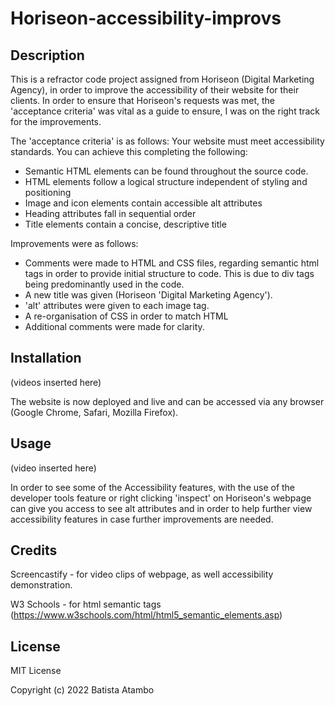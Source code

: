# Horiseon-accessibility-improvs


## Description 

This is a refractor code project assigned from Horiseon (Digital Marketing Agency), in order to improve the accessibility of their website for their clients. 
In order to ensure that Horiseon's requests was met, the 'acceptance criteria' was vital as a guide to ensure, I was on the right track for the improvements. 

The 'acceptance criteria' is as follows: 
Your website must meet accessibility standards. You can achieve this completing the following:
- Semantic HTML elements can be found throughout the source code.
- HTML elements follow a logical structure independent of styling and positioning
- Image and icon elements contain accessible alt attributes
- Heading attributes fall in sequential order
- Title elements contain a concise, descriptive title

Improvements were as follows: 
- Comments were made to HTML and CSS files, regarding semantic html tags in order to provide initial structure to code. This is due to div tags being predominantly used in the code. 
- A new title was given (Horiseon 'Digital Marketing Agency'). 
- 'alt' attributes were given to each image tag.
- A re-organisation of CSS in order to match HTML
- Additional comments were made for clarity. 



## Installation 
(videos inserted here)

The website is now deployed and live and can be accessed via any browser (Google Chrome, Safari, Mozilla Firefox). 




## Usage 
(video inserted here)

In order to see some of the Accessibility features, with the use of the developer tools feature or right clicking 'inspect' on Horiseon's webpage can give you access to see alt attributes and in order to help further view accessibility features in case further improvements are needed.




## Credits 

Screencastify - for video clips of webpage, as well accessibility demonstration. 

W3 Schools - for html semantic tags
(https://www.w3schools.com/html/html5_semantic_elements.asp)



## License 

MIT License

Copyright (c) 2022 Batista Atambo





